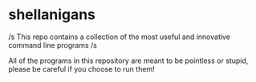 # shellanigans
/s This repo contains a collection of the most useful and innovative command line programs /s

All of the programs in this repository are meant to be pointless or stupid, please be careful if you choose to run them!